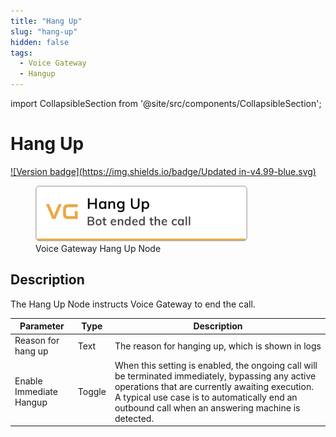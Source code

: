 ```yaml
---
title: "Hang Up" 
slug: "hang-up" 
hidden: false 
tags:
  - Voice Gateway
  - Hangup
---
```

import CollapsibleSection from '@site/src/components/CollapsibleSection';


# Hang Up

[![Version badge](https://img.shields.io/badge/Updated in-v4.99-blue.svg)](../../../../../release-notes/4.99.md)

<figure>
  <img class="image-center" src="../../../../../../static/img/_assets/ai/build/node-reference/vg/hang-up.png" width="80%" />
  <figcaption>Voice Gateway Hang Up Node</figcaption>
</figure>

## Description

The Hang Up Node instructs Voice Gateway to end the call.

| Parameter               | Type   | Description                                                                                                                                                                                                                                              |
|-------------------------|--------|----------------------------------------------------------------------------------------------------------------------------------------------------------------------------------------------------------------------------------------------------------|
| Reason for hang up      | Text   | The reason for hanging up, which is shown in logs                                                                                                                                                                                                        |
| Enable Immediate Hangup | Toggle | When this setting is enabled, the ongoing call will be terminated immediately, bypassing any active operations that are currently awaiting execution. A typical use case is to automatically end an outbound call when an answering machine is detected. |